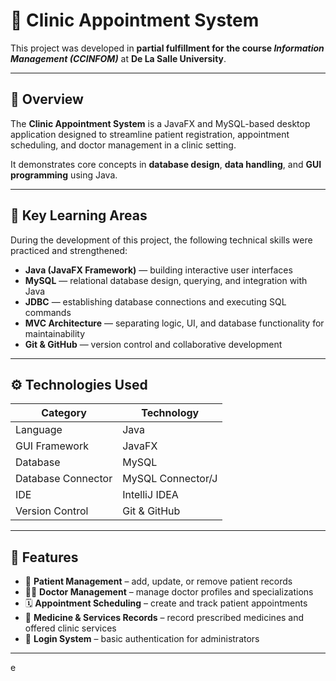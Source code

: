 # 🏥 Clinic Appointment System

This project was developed in **partial fulfillment for the course _Information Management (CCINFOM)_** at **De La Salle University**.

---

## 📘 Overview
The **Clinic Appointment System** is a JavaFX and MySQL-based desktop application designed to streamline patient registration, appointment scheduling, and doctor management in a clinic setting.

It demonstrates core concepts in **database design**, **data handling**, and **GUI programming** using Java.

---

## 🧠 Key Learning Areas
During the development of this project, the following technical skills were practiced and strengthened:

- **Java (JavaFX Framework)** — building interactive user interfaces  
- **MySQL** — relational database design, querying, and integration with Java  
- **JDBC** — establishing database connections and executing SQL commands  
- **MVC Architecture** — separating logic, UI, and database functionality for maintainability  
- **Git & GitHub** — version control and collaborative development  

---

## ⚙️ Technologies Used
| Category | Technology |
|-----------|-------------|
| Language | Java |
| GUI Framework | JavaFX |
| Database | MySQL |
| Database Connector | MySQL Connector/J |
| IDE | IntelliJ IDEA |
| Version Control | Git & GitHub |

---

## 🚀 Features
- 🧾 **Patient Management** – add, update, or remove patient records  
- 👨‍⚕️ **Doctor Management** – manage doctor profiles and specializations  
- 🗓️ **Appointment Scheduling** – create and track patient appointments  
- 💊 **Medicine & Services Records** – record prescribed medicines and offered clinic services  
- 🔐 **Login System** – basic authentication for administrators  

---
e
